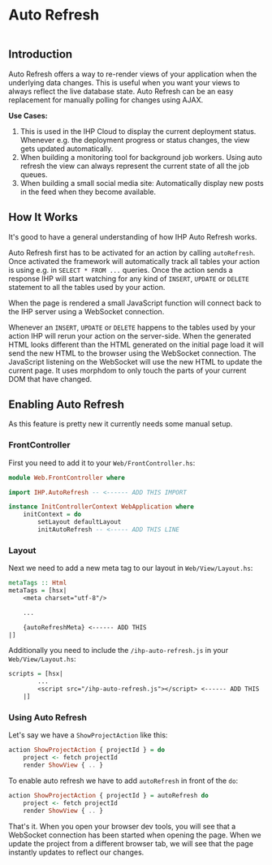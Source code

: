 # Auto Refresh

```toc

```

## Introduction

Auto Refresh offers a way to re-render views of your application when the underlying data changes. This is useful when you want your views to always reflect the live database state. Auto Refresh can be an easy replacement for manually polling for changes using AJAX.

**Use Cases:**

1. This is used in the IHP Cloud to display the current deployment status. Whenever e.g. the deployment progress or status changes, the view gets updated automatically.
2. When building a monitoring tool for background job workers. Using auto refresh the view can always represent the current state of all the job queues.
3. When building a small social media site: Automatically display new posts in the feed when they become available.

## How It Works

It's good to have a general understanding of how IHP Auto Refresh works.

Auto Refresh first has to be activated for an action by calling `autoRefresh`. Once activated the framework will automatically track all tables your action is using e.g. in `SELECT * FROM ...` queries. Once the action sends a response IHP will start watching for any kind of `INSERT`, `UPDATE` or `DELETE` statement to all the tables used by your action.

When the page is rendered a small JavaScript function will connect back to the IHP server using a WebSocket connection.

Whenever an `INSERT`, `UPDATE` or `DELETE` happens to the tables used by your action IHP will rerun your action on the server-side. When the generated HTML looks different than the HTML generated on the initial page load it will send the new HTML to the browser using the WebSocket connection. The JavaScript listening on the WebSocket will use the new HTML to update the current page. It uses morphdom to only touch the parts of your current DOM that have changed.

## Enabling Auto Refresh

As this feature is pretty new it currently needs some manual setup.

### FrontController

First you need to add it to your `Web/FrontController.hs`:

```haskell
module Web.FrontController where

import IHP.AutoRefresh -- <------ ADD THIS IMPORT

instance InitControllerContext WebApplication where
    initContext = do
        setLayout defaultLayout
        initAutoRefresh -- <----- ADD THIS LINE
```

### Layout

Next we need to add a new meta tag to our layout in `Web/View/Layout.hs`:

```haskell
metaTags :: Html
metaTags = [hsx|
    <meta charset="utf-8"/>

    ...

    {autoRefreshMeta} <------ ADD THIS
|]
```

Additionally you need to include the `/ihp-auto-refresh.js` in your `Web/View/Layout.hs`:

```haskell
scripts = [hsx|
        ...
        <script src="/ihp-auto-refresh.js"></script> <------ ADD THIS
    |]
```

### Using Auto Refresh

Let's say we have a `ShowProjectAction` like this:

```haskell
action ShowProjectAction { projectId } = do
    project <- fetch projectId
    render ShowView { .. }
```

To enable auto refresh we have to add `autoRefresh` in front of the `do`:

```haskell
action ShowProjectAction { projectId } = autoRefresh do
    project <- fetch projectId
    render ShowView { .. }
```

That's it. When you open your browser dev tools, you will see that a WebSocket connection has been started when opening the page. When we update the project from a different browser tab, we will see that the page instantly updates to reflect our changes.
